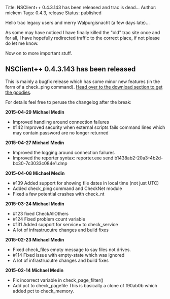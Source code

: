 Title: NSClient++ 0.4.3.143 has been released and trac is dead...
Author: mickem
Tags: 0.4.3, release
Status: published

Hello trac legacy users and merry Walpurgisnacht (a few days late)...

As some may have noticed I have finally killed the "old" trac site once
and for all, I have hopefully redirected traffic to the correct place,
if not please do let me know.

Now on to more important stuff.

NSClient++ 0.4.3.143 has been released
--------------------------------------

This is mainly a bugfix release which has some minor new features (in
the form of a check\_ping command). [Head over to the download section
to get the goodies](http://www.nsclient.org/download/).

For details feel free to peruse the changelog after the
break:<!--more-->

**2015-04-29 Michael Medin**

-   Improved handling around connection failures
-   \#142 Improved security when external scripts fails command lines
    which may contain password are no longer returned

**2015-04-27 Michael Medin**

-   Improved the logging around connection failures
-   Improved the reporter syntax: reporter.exe send
    b1438ab2-20a3-4b2d-bc30-7c3033c084e1.dmp

**2015-04-08 Michael Medin**

-   \#139 Added support for showing file dates in local time (not
    just UTC)
-   Added check\_ping command and CheckNet module
-   Fixed a few potential crashes with check\_nt

**2015-03-24 Michael Medin**

-   \#123 fixed CheckAllOthers
-   \#124 Fixed problem count variable
-   \#131 Added support for service= to check\_service
-   A lot of infrastrucutre changes and build fixes

**2015-02-23 Michael Medin**

-   Fixed check\_files empty message to say files not drives.
-   \#114 Fixed issue with empty-state which was ignored
-   A lot of infrastrucutre changes and build fixes

**2015-02-14 Michael Medin**

-   Fix incorrect variable in check\_page\_filter()
-   Add pct to check\_pagefile This is basically a clone of f90ab0b
    which added pct to check\_memory.

 
